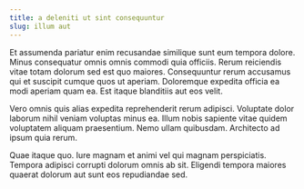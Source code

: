 ```yaml
---
title: a deleniti ut sint consequuntur
slug: illum aut
---
```


Et assumenda pariatur enim recusandae similique sunt eum tempora dolore. Minus consequatur omnis omnis commodi quia officiis. Rerum reiciendis vitae totam dolorum sed est quo maiores. Consequuntur rerum accusamus qui et suscipit cumque quos ut aperiam. Doloremque expedita officia ea modi aperiam quam ea. Est itaque blanditiis aut eos velit.

Vero omnis quis alias expedita reprehenderit rerum adipisci. Voluptate dolor laborum nihil veniam voluptas minus ea. Illum nobis sapiente vitae quidem voluptatem aliquam praesentium. Nemo ullam quibusdam. Architecto ad ipsum quia rerum.

Quae itaque quo. Iure magnam et animi vel qui magnam perspiciatis. Tempora adipisci corrupti dolorum omnis ab sit. Eligendi tempora maiores quaerat dolorum aut sunt eos repudiandae sed.
